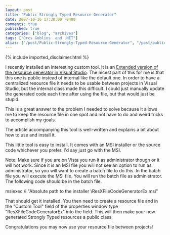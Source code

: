 ```yaml
---
layout: post
title: "Public Strongly Typed Resource Generator"
date: 2007-10-16 17:30:00 -0400
comments: true
published: true
categories: ["blog", "archives"]
tags: ["Orcs Goblins  and .NET"]
alias: ["/post/Public-Strongly-Typed-Resource-Generator", "/post/public-strongly-typed-resource-generator"]
---
```

<!-- more -->
{% include imported_disclaimer.html %}
<p>I recently installed an interesting custom tool. It is an <a href="http://www.codeproject.com/dotnet/ResXFileCodeGeneratorEx.asp" target="_blank">Extended version of the resource generator in Visual Studio</a>. The nicest part of this for me is that this one is public instead of internal like the default one. In order to have a centralized resource file it needs to be usable between projects in Visual Studio, but the internal class made this difficult. I could just manually update the generated code each time after using the file, but that would just be stupid.</p>
<p>This is a&nbsp;great&nbsp;answer to&nbsp;the problem I needed to solve&nbsp;because it allows me to keep the resource file in one spot and not have to do and weird tricks to accomplish my goals.</p>
<p>The article accompanying this tool is well-written and explains a bit about how to use and install it.</p>
<p>This little tool is easy to install. It comes with an MSI installer or the source code whichever you prefer. I'd say just go with the MSI.</p>
<p>Note: Make sure if you are on Vista you run it as administrator though or it will not work. Since it is an MSI file you will not see an option to run as administrator, so you will want to create a batch file to do this. In the batch file you will execute the MSI file. You will run the batch file as administrator. The following code should be in the batch file.</p>
<p>msiexec /i "Absolute path to the installer \ResXFileCodeGeneratorEx.msi"</p>
<p>That should get it installed. You then need to create a resource file and in the "Custom Tool" field of the properties window&nbsp;type "ResXFileCodeGeneratorEx" into the field. This will then make your new generated Strongly Typed resources a public class.</p>
<p>Congratulations you may now use your resource file between projects!</p>
